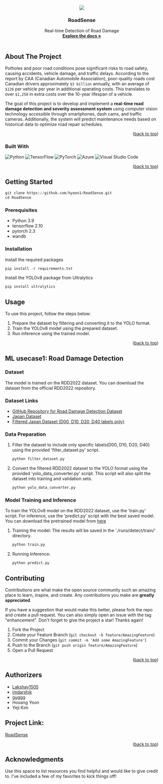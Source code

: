 <!-- https://github.com/othneildrew/Best-README-Template/ -->
<a name="readme-top"></a>



<!-- PROJECT LOGO -->
<br />
<div align="center">
  <a href="https://github.com/Lakshay1505/RoadSense">
    <img src="assets/logo.png">
  </a>

  <h3 align="center">RoadSense</h3>

  <p align="center">
    Real-time Detection of Road Damage
    <br />
    <a href="https://github.com/Lakshay1505/RoadSense"><strong>Explore the docs »</strong></a>
    <br />
    <br />
    <!--<a href="https://github.com/othneildrew/Best-README-Template">View Demo</a>
    ·
    <a href="https://github.com/othneildrew/Best-README-Template/issues/new?labels=bug&template=bug-report---.md">Report Bug</a>
    ·
    <a href="https://github.com/othneildrew/Best-README-Template/issues/new?labels=enhancement&template=feature-request---.md">Request Feature</a> -->
  </p>
</div>




<!-- ABOUT THE PROJECT -->
## About The Project

Potholes and poor road conditions pose significant risks to road safety, causing accidents, vehicle damage, and traffic delays. According to the report by CAA (Canadian Automobile Association), poor-quality roads cost Canadian drivers approximately `$3 billion` annually, with an average of `$126` per vehicle per year in additional operating costs. This translates to over `$1,250` in extra costs over the 10-year lifespan of a vehicle.

The goal of this project is to develop and implement a <b>real-time road damage detection and severity assessment system</b> using computer vision technology accessible through smartphones, dash cams, and traffic cameras. Additionally, the system will predict maintenance needs based on historical data to optimize road repair schedules.


<p align="right">(<a href="#readme-top">back to top</a>)</p>



### Built With
<!-- https://ileriayo.github.io/markdown-badges/ -->

![Python](https://img.shields.io/badge/python-3670A0?style=for-the-badge&logo=python&logoColor=ffdd54)
![TensorFlow](https://img.shields.io/badge/TensorFlow-%23FF6F00.svg?style=for-the-badge&logo=TensorFlow&logoColor=white)
![PyTorch](https://img.shields.io/badge/PyTorch-%23EE4C2C.svg?style=for-the-badge&logo=PyTorch&logoColor=white)
![Azure](https://img.shields.io/badge/azure-%230072C6.svg?style=for-the-badge&logo=microsoftazure&logoColor=white)
![Visual Studio Code](https://img.shields.io/badge/Visual%20Studio%20Code-0078d7.svg?style=for-the-badge&logo=visual-studio-code&logoColor=white)

<p align="right">(<a href="#readme-top">back to top</a>)</p>



<!-- GETTING STARTED -->
## Getting Started

```py
git clone https://github.com/hyoon1/RoadSense.git
cd RoadSense
```

### Prerequisites

- Python 3.9
- tensorflow 2.10
- pytorch 2.3
- wandb

### Installation
Install the required packages
```py
pip install -r requirements.txt
```
Install the YOLOv8 package from Ultralytics
```py
pip install ultralytics
```
<!--
1. Get a free API Key at [https://example.com](https://example.com)
2. Clone the repo
   ```sh
   git clone https://github.com/your_username_/Project-Name.git
   ```
3. Install NPM packages
   ```sh
   npm install
   ```
4. Enter your API in `config.js`
   ```js
   const API_KEY = 'ENTER YOUR API';
   ```

<p align="right">(<a href="#readme-top">back to top</a>)</p>
-->



<!-- USAGE EXAMPLES -->
## Usage

To use this project, follow the steps below:

1. Prepare the dataset by filtering and converting it to the YOLO format.
2. Train the YOLOv8 model using the prepared dataset.
3. Run inference using the trained model.

<p align="right">(<a href="#readme-top">back to top</a>)</p>

<!-- ML usecase 1: Road Damage Detection -->
## ML usecase1: Road Damage Detection
### Dataset
The model is trained on the RDD2022 dataset. You can download the dataset from the official RDD2022 repository.
### Dataset Links

- [GitHub Repository for Road Damage Detection Dataset](https://github.com/sekilab/RoadDamageDetector)
- [Japan Dataset](https://bigdatacup.s3.ap-northeast-1.amazonaws.com/2022/CRDDC2022/RDD2022/Country_Specific_Data_CRDDC2022/RDD2022_Japan.zip)
- [Filtered Japan Dataset (D00, D10, D20, D40 labels only)](https://stuconestogacon-my.sharepoint.com/:u:/g/personal/hyoon6442_conestogac_on_ca/ETxbhuMBQX5OhqSsITEUUYgBcrU2wipogzRVdDbYcjgI5Q?e=SfISCj)
### Data Preparation
1. Filter the dataset to include only specific labels(D00, D10, D20, D40) using the provided 'filter_dataset.py' script.
   ```py
   python filter_dataset.py
   ```
2. Convert the filtered RDD2022 dataset to the YOLO format using the provided 'yolo_data_converter.py' script. This script will also split the dataset into training and validation sets.
   ```py
   python yolo_data_converter.py
   ```
### Model Training and Inference
To train the YOLOv8 model on the RDD2022 dataset, use the 'train.py' script.
For inference, use the 'predict.py' script with the best saved model.
You can download the pretrained model from [here](https://stuconestogacon-my.sharepoint.com/:u:/g/personal/hyoon6442_conestogac_on_ca/EdYBEnPzaBVOjvr-FyZkqwEBUoGGf6L6TNdbIswAKV0sRw?e=H1T9gL)
1. Training the model: The results will be saved in the './runs/detect/train/' directory.
   ```py
   python train.py
   ```
2. Running Inference:
   ```py
   python predict.py
   ```


<!-- CONTRIBUTING -->
## Contributing

Contributions are what make the open source community such an amazing place to learn, inspire, and create. Any contributions you make are **greatly appreciated**.

If you have a suggestion that would make this better, please fork the repo and create a pull request. You can also simply open an issue with the tag "enhancement".
Don't forget to give the project a star! Thanks again!

1. Fork the Project
2. Create your Feature Branch (`git checkout -b feature/AmazingFeature`)
3. Commit your Changes (`git commit -m 'Add some AmazingFeature'`)
4. Push to the Branch (`git push origin feature/AmazingFeature`)
5. Open a Pull Request

<p align="right">(<a href="#readme-top">back to top</a>)</p>



<!-- LICENSE 
## License

Distributed under the MIT License. See `LICENSE.txt` for more information.

<p align="right">(<a href="#readme-top">back to top</a>)</p>
-->



<!-- Authorizers -->
## Authorizers

- [Lakshay1505](https://github.com/Lakshay1505)
- [imdarshik](https://github.com/imdarshik)
- [guggg](https://github.com/guggg)
- Hosang Yoon
- Yeji Kim



## Project Link: 
[RoadSense](https://github.com/Lakshay1505/RoadSense)

<p align="right">(<a href="#readme-top">back to top</a>)</p>



<!-- ACKNOWLEDGMENTS -->
## Acknowledgments

Use this space to list resources you find helpful and would like to give credit to. I've included a few of my favorites to kick things off!